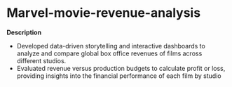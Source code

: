 # Marvel-movie-revenue-analysis
**Description**
- Developed data-driven storytelling and interactive dashboards to analyze and compare global box office revenues of films across different studios.
- Evaluated revenue versus production budgets to calculate profit or loss, providing insights into the financial performance of each film by studio
